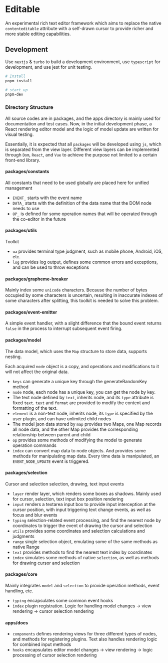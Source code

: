 # Editable

An experimental rich text editor framework which aims to replace the native `contenteditable` attribute with a self-drawn cursor to provide richer and more stable editing capabilities.

## Development

Use `nextjs` & `turbo` to build a development environment, use `typescript` for development, and use jest for unit testing.

```bash
# Install
pnpm install

# start up
pnpm-dev

```

### Directory Structure

All source codes are in packages, and the apps directory is mainly used for documentation and test cases. Now, in the initial development phase, a React rendering editor model and the logic of model update are written for visual testing.

Essentially, it is expected that all `packages` will be developed using `js`, which is separated from the view layer. Different view layers can be implemented through `Dom`, `React`, and `Vue` to achieve the purpose not limited to a certain front-end library.

#### packages/constants

All constants that need to be used globally are placed here for unified management

- `EVENT_` starts with the event name
- `DATA_` starts with the definition of the data name that the DOM node needs to use
- `OP_` is defined for some operation names that will be operated through the co-editor in the future

#### packages/utils

Toolkit

- `ua` provides terminal type judgment, such as mobile phone, Android, iOS, etc.
- `log` provides log output, defines some common errors and exceptions, and can be used to throw exceptions

#### packages/grapheme-breaker

Mainly index some `unicode` characters. Because the number of bytes occupied by some characters is uncertain, resulting in inaccurate indexes of some characters after splitting, this toolkit is needed to solve this problem.

#### packages/event-emitter

A simple event handler, with a slight difference that the bound event returns `false` in the process to interrupt subsequent event firing.

#### packages/model

The data model, which uses the `Map` structure to store data, supports nesting.

Each acquired `node` object is a copy, and operations and modifications to it will not affect the original data.

- `keys` can generate a unique key through the generateRandomKey method
- `node` node, each node has a unique key, you can get the node by key.
- The text node defined by `text`, inherits node, and its `type` attribute is fixed `text`. `text` and `format` are provided to modify the content and formatting of the text.
- `element` is a non-text node, inherits node, its `type` is specified by the user plugin, and can have unlimited child nodes
- The model json data stored by `map` provides two Maps, one Map records all node data, and the other Map provides the corresponding relationship between parent and child
- `op` provides some methods of modifying the model to generate operation commands
- `index` can convert map data to node objects. And provides some methods for manipulating map data. Every time data is manipulated, an `EVENT_NODE_UPDATE` event is triggered.

#### packages/selection

Cursor and selection selection, drawing, text input events

- `layer` render layer, which renders some boxes as shadows. Mainly used for cursor, selection, text input box position rendering
- `input` renders a textarea input box to provide input interception at the cursor position, with input triggering text change events, as well as focus and blur events
- `typing` selection-related event processing, and find the nearest node by coordinates to trigger the event of drawing the cursor and selection
- `utils` provides some coordinates and selection calculations and judgments
- `range` single selection object, emulating some of the same methods as native Range
- `text` provides methods to find the nearest text index by coordinates
- `index` simulates some methods of native `selection`, as well as methods for drawing cursor and selection


#### packages/core

Mainly integrates `model` and `selection` to provide operation methods, event handling, etc.

- `typing` encapsulates some common event hooks
- `index` plugin registration. Logic for handling model changes -> view rendering -> cursor selection rendering


#### apps/docs

- `components` defines rendering views for three different types of nodes, and methods for registering plugins. Text also handles rendering logic for combined input methods
- `hooks` encapsulates editor model changes -> view rendering -> logic processing of cursor selection rendering
